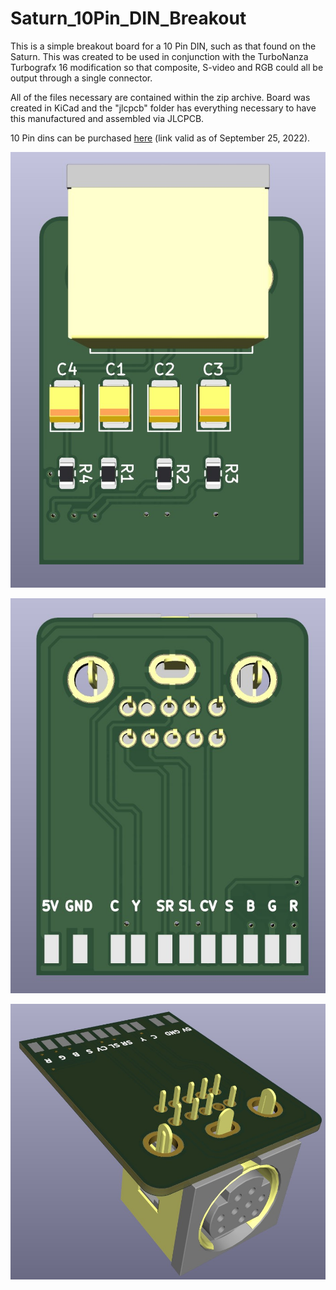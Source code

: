 # Saturn_10Pin_DIN_Breakout
This is a simple breakout board for a 10 Pin DIN, such as that found on the Saturn. This was created to be used in conjunction with the TurboNanza Turbografx 16 modification so that composite, S-video and RGB could all be output through a single connector.

All of the files necessary are contained within the zip archive. Board was created in KiCad and the "jlcpcb" folder has everything necessary to have this manufactured and assembled via JLCPCB.

10 Pin dins can be purchased [here](https://www.aliexpress.com/item/2255800936258838.html?spm=a2g0o.detail.1000060.1.10f82a15PBSaGn&gps-id=pcDetailBottomMoreThisSeller&scm=1007.13339.291025.0&scm_id=1007.13339.291025.0&scm-url=1007.13339.291025.0&pvid=0b834075-edec-4554-89f1-13031c5bf5f6&_t=gps-id:pcDetailBottomMoreThisSeller,scm-url:1007.13339.291025.0,pvid:0b834075-edec-4554-89f1-13031c5bf5f6,tpp_buckets:668%232846%238110%231995&pdp_ext_f=%7B%22sku_id%22%3A%2210000014552845001%22%2C%22sceneId%22%3A%223339%22%7D&pdp_npi=2%40dis%21USD%211.7%211.53%21%21%21%21%21%400b1b207816641335764577659e1ae7%2110000014552845001%21rec) (link valid as of September 25, 2022).


![Bottom View](/images/Bottom%20View.jpg?raw=true "Bottom View")

![Bottom View](/images/Top%20View.jpg?raw=true "Top View")

![Bottom View](/images/Isometric%20View.jpg?raw=true "Isometric View")
